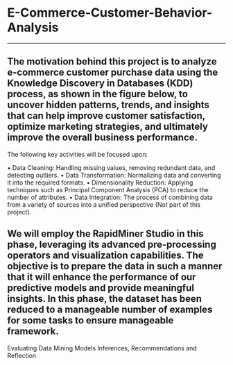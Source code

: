 # E-Commerce-Customer-Behavior-Analysis
------------------
The motivation behind this project is to analyze e-commerce customer purchase data using the Knowledge Discovery in Databases (KDD) process, as shown in the figure below, to uncover hidden patterns, trends, and insights that can help improve customer satisfaction, optimize marketing strategies, and ultimately improve the overall business performance. 
--------------------------
The following key activities will be focused upon:

  •	Data Cleaning: 
Handling missing values, removing redundant data, and detecting outliers.
   •	Data Transformation: 
Normalizing data and converting it into the required formats.
   •	Dimensionality Reduction: 
Applying techniques such as Principal Component Analysis (PCA) to reduce the number of attributes.
  •	Data Integration: 
The process of combining data from a variety of sources into a unified perspective (Not part of this project).

We will employ the RapidMiner Studio in this phase, leveraging its advanced pre-processing operators and visualization capabilities. The objective is to prepare the data in such a manner that it will enhance the performance of our predictive models and provide meaningful insights. In this phase, the dataset has been reduced to a manageable number of examples for some tasks to ensure manageable framework.
--------------------
Evaluating Data Mining Models
Inferences, Recommendations and Reflection	



 
